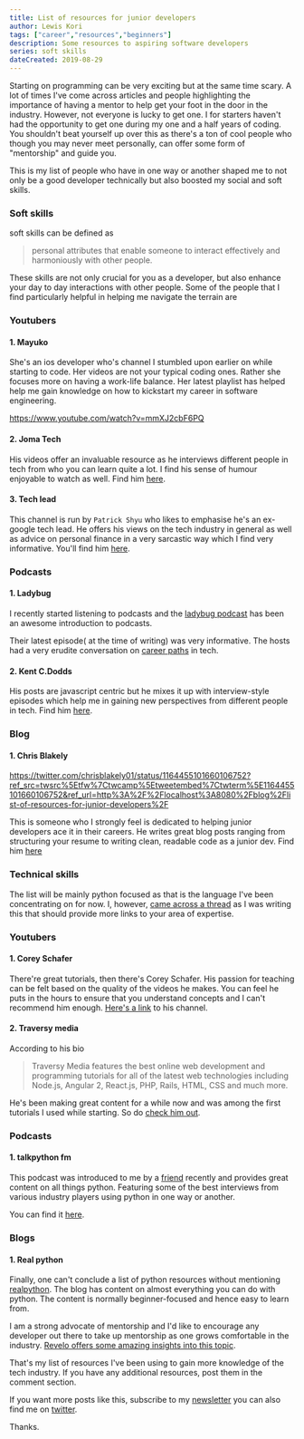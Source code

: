 ```yaml
---
title: List of resources for junior developers
author: Lewis Kori
tags: ["career","resources","beginners"]
description: Some resources to aspiring software developers
series: soft skills
dateCreated: 2019-08-29
---
```


Starting on programming can be very exciting but at the same time scary. A lot of times I've come across articles and people highlighting the importance of having a mentor to help get your foot in the door in the industry.
However, not everyone is lucky to get one. I for starters haven't had the opportunity to get one during my one and a half years of coding.
You shouldn't beat yourself up over this as there's a ton of cool people who though you may never meet personally, can offer some form of "mentorship" and guide you.

This is my list of people who have in one way or another shaped me to not only be a good developer technically but also boosted my social and soft skills.

### Soft skills

soft skills can be defined as

> personal attributes that enable someone to interact effectively and harmoniously with other people.

These skills are not only crucial for you as a developer, but also enhance your day to day interactions with other people.
Some of the people that I find particularly helpful in helping me navigate the terrain are

### Youtubers

#### 1. Mayuko

She's an ios developer who's channel I stumbled upon earlier on while starting to code. Her videos are not your typical coding ones. Rather she focuses more on having a work-life balance. Her latest playlist has helped help me gain knowledge on how to kickstart my career in software engineering.

<https://www.youtube.com/watch?v=mmXJ2cbF6PQ>

#### 2. Joma Tech

His videos offer an invaluable resource as he interviews different people in tech from who you can learn quite a lot. I find his sense of humour enjoyable to watch as well. Find him [here](https://www.youtube.com/channel/UCV0qA-eDDICsRR9rPcnG7tw).

#### 3. Tech lead

This channel is run by ```Patrick Shyu``` who likes to emphasise he's an ex-google tech lead. He offers his views on the tech industry in general as well as advice on personal finance in a very sarcastic way which I find very informative.
You'll find him [here](https://www.youtube.com/channel/UC4xKdmAXFh4ACyhpiQ_3qBw).

### Podcasts

#### 1. Ladybug

I recently started listening to podcasts and the [ladybug podcast](https://dev.to/ladybug/the-ladybug-crew-s-learn-to-code-stories-icb) has been an awesome introduction to podcasts.

Their latest episode( at the time of writing) was very informative. The hosts had a very erudite conversation on [career paths](https://ladybug.dev/episode/career-paths-in-tech/) in tech.

#### 2. Kent C.Dodds

His posts are javascript centric but he mixes it up with interview-style episodes which help me in gaining new perspectives from different people in tech.
Find him [here](https://kentcdodds.com/chats-with-kent-podcast/seasons/01/episodes/growing-your-skills-and-career-through-teaching-with-ali-spittel).

### Blog

#### 1. Chris Blakely

<https://twitter.com/chrisblakely01/status/1164455101660106752?ref_src=twsrc%5Etfw%7Ctwcamp%5Etweetembed%7Ctwterm%5E1164455101660106752&ref_url=http%3A%2F%2Flocalhost%3A8080%2Fblog%2Flist-of-resources-for-junior-developers%2F>

This is someone who I strongly feel is dedicated to helping junior developers ace it in their careers. He writes great blog posts ranging from structuring your resume to writing clean, readable code as a junior dev.
Find him [here](https://www.chrisblakely.dev/)

### Technical skills

The list will be mainly python focused as that is the language I've been concentrating on for now.
I, however, [came across a thread](https://dev.to/andrewbrown/who-what-should-i-follow-on-instagram-for-web-dev-55d2) as I was writing this that should provide more links to your area of expertise.

### Youtubers

#### 1. Corey Schafer

There're great tutorials, then there's Corey Schafer. His passion for teaching can be felt based on the quality of the videos he makes. You can feel he puts in the hours to ensure that you understand concepts and I can't recommend him enough.
[Here's a link](https://www.youtube.com/user/schafer5) to his channel.

#### 2. Traversy media

According to his bio

> Traversy Media features the best online web development and programming tutorials for all of the latest web technologies including Node.js, Angular 2, React.js, PHP, Rails, HTML, CSS and much more.

He's been making great content for a while now and was among the first tutorials I used while starting. So do [check him out](https://www.youtube.com/user/TechGuyWeb/featured).

### Podcasts

#### 1. talkpython fm

This podcast was introduced to me by a [friend](https://www.linkedin.com/in/oirere-jr/) recently and provides great content on all things python. Featuring some of the best interviews from various industry players using python in one way or another.

You can find it [here](https://talkpython.fm/).

### Blogs

#### 1. Real python

Finally, one can't conclude a list of python resources without mentioning [realpython](https://realpython.com/).
The blog has content on almost everything you can do with python.
The content is normally beginner-focused and hence easy to learn from.

I am a strong advocate of mentorship and I'd like to encourage any developer out there to take up mentorship as one grows comfortable in the industry. [Revelo offers some amazing insights into this topic](https://www.revelo.com/blog/how-to-mentor-junior-developers).

That's my list of resources I've been using to gain more knowledge of the tech industry. If you have any additional resources, post them in the comment section.

If you want more posts like this, subscribe to my [newsletter](https://mailchi.mp/c42286076bd8/lewiskori) you can also find me on [twitter](https://twitter.com/lewis_kihiu).

Thanks.
